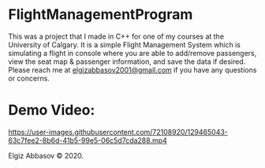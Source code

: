 # FlightManagementProgram
This was a project that I made in C++ for one of my courses at the University of Calgary. It is a simple Flight Management System which is simulating a flight in console where you are able to add/remove passengers, view the seat map & passenger information, and save the data if desired. Please reach me at elgizabbasov2001@gmail.com if you have any questions or concerns.

# Demo Video: 

https://user-images.githubusercontent.com/72108920/129465043-63c7fee2-8b6d-41b5-99e5-06c5d7cda288.mp4

Elgiz Abbasov © 2020.
